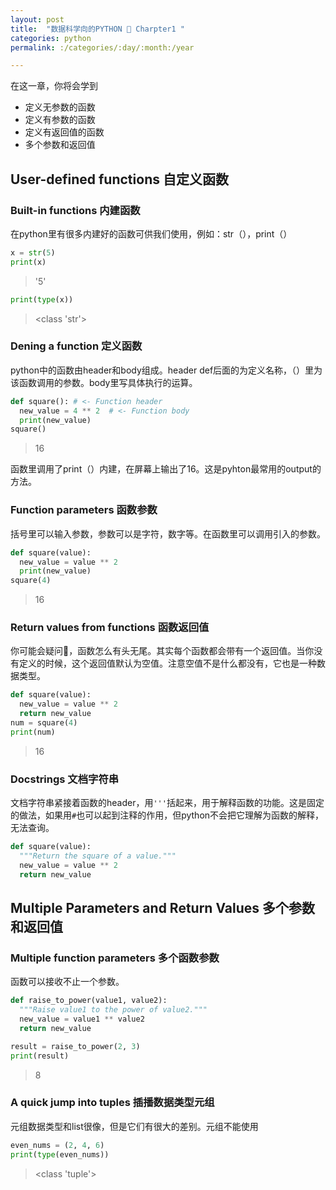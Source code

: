 ```yaml
---
layout: post
title:  "数据科学向的PYTHON 🐍 Charpter1 "
categories: python
permalink: :/categories/:day/:month:/year

---
```


在这一章，你将会学到

* 定义无参数的函数
* 定义有参数的函数
* 定义有返回值的函数
* 多个参数和返回值

## **User-defined functions** 自定义函数

### **Built-in functions** 内建函数

在python里有很多内建好的函数可供我们使用，例如：str（），print（）

```python
x = str(5)
print(x)
```

> '5'

```python
print(type(x))
```

> <class 'str'>

### **Dening a function** 定义函数

python中的函数由header和body组成。header def后面的为定义名称，（）里为该函数调用的参数。body里写具体执行的运算。

```python
def square(): # <- Function header
  new_value = 4 ** 2  # <- Function body
  print(new_value)
square()
```

> 16

函数里调用了print（）内建，在屏幕上输出了16。这是pyhton最常用的output的方法。

### **Function parameters** 函数参数

括号里可以输入参数，参数可以是字符，数字等。在函数里可以调用引入的参数。

```python
def square(value):
  new_value = value ** 2
  print(new_value)
square(4)
```

> 16

### **Return values from functions** 函数返回值

你可能会疑问🤔️，函数怎么有头无尾。其实每个函数都会带有一个返回值。当你没有定义的时候，这个返回值默认为空值。注意空值不是什么都没有，它也是一种数据类型。

```python
def square(value):
  new_value = value ** 2
  return new_value
num = square(4)
print(num)
```

> 16

### **Docstrings** 文档字符串

文档字符串紧接着函数的header，用`'''`括起来，用于解释函数的功能。这是固定的做法，如果用`#`也可以起到注释的作用，但python不会把它理解为函数的解释，无法查询。

```python
def square(value):
  """Return the square of a value."""
  new_value = value ** 2
  return new_value
```

## **Multiple Parameters and Return Values** 多个参数和返回值

### **Multiple function parameters** 多个函数参数

函数可以接收不止一个参数。

```python
def raise_to_power(value1, value2):
  """Raise value1 to the power of value2."""
  new_value = value1 ** value2
  return new_value

result = raise_to_power(2, 3)
print(result)
```

> 8

### A quick jump into tuples 插播数据类型元组

元组数据类型和list很像，但是它们有很大的差别。元组不能使用

```python
even_nums = (2, 4, 6)
print(type(even_nums))
```

> <class 'tuple'>

